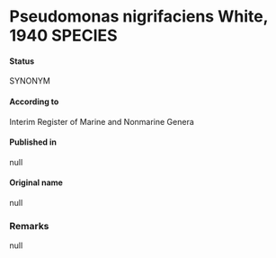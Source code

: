 # Pseudomonas nigrifaciens White, 1940 SPECIES

#### Status
SYNONYM

#### According to
Interim Register of Marine and Nonmarine Genera

#### Published in
null

#### Original name
null

### Remarks
null